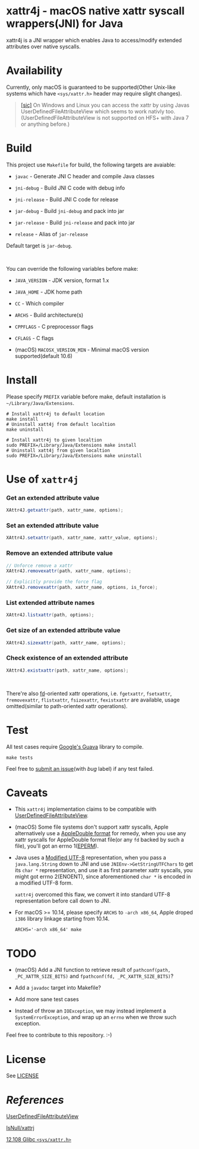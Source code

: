 # xattr4j - macOS native xattr syscall wrappers(JNI) for Java

xattr4j is a JNI wrapper which enables Java to access/modify extended attributes over native syscalls.

# Availability

Currently, only macOS is guaranteed to be supported(Other Unix-like systems which have `<sys/xattr.h>` header may require slight changes).

> [[sic]](https://github.com/IsNull/xattrj#scope) On Windows and Linux you can access the xattr by using Javas UserDefinedFileAttributeView which seems to work nativly too. (UserDefinedFileAttributeView is not supported on HFS+ with Java 7 or anything before.)

# Build

This project use `Makefile` for build, the following targets are avaiable:

* `javac` - Generate JNI C header and compile Java classes

* `jni-debug` - Build JNI C code with debug info

* `jni-release` - Build JNI C code for release

* `jar-debug` - Build `jni-debug` and pack into jar

* `jar-release` - Build `jni-release` and pack into jar

* `release` - Alias of `jar-release`

Default target is `jar-debug`.

<br>

You can override the following variables before make:

* `JAVA_VERSION` - JDK version, format 1.x

* `JAVA_HOME` - JDK home path

* `CC` - Which compiler

* `ARCHS` - Build architecture(s)

* `CPPFLAGS` - C preprocessor flags

* `CFLAGS` - C flags

* (macOS) `MACOSX_VERSION_MIN` - Minimal macOS version supported(default 10.6)

# Install

Please specify `PREFIX` variable before make, default installation is `~/Library/Java/Extensions`.

```shell
# Install xattr4j to default location
make install
# Uninstall xatt4j from default localtion
make uninstall

# Install xattr4j to given localtion
sudo PREFIX=/Library/Java/Extensions make install
# Uninstall xatt4j from given localtion
sudo PREFIX=/Library/Java/Extensions make uninstall
```

# Use of `xattr4j`

### Get an extended attribute value

```java
XAttr4J.getxattr(path, xattr_name, options);
```

### Set an extended attribute value

```java
XAttr4J.setxattr(path, xattr_name, xattr_value, options);
```

### Remove an extended attribute value

```java
// Unforce remove a xattr
XAttr4J.removexattr(path, xattr_name, options);

// Explicitly provide the force flag
XAttr4J.removexattr(path, xattr_name, options, is_force);
```

### List extended attribute names

```java
XAttr4J.listxattr(path, options);
```

### Get size of an extended attribute value

```java
XAttr4J.sizexattr(path, xattr_name, options);
```

### Check existence of an extended attribute

```java
XAttr4J.existxattr(path, xattr_name, options);
```

&nbsp;

There're also [fd](https://en.wikipedia.org/wiki/File_descriptor)-oriented xattr operations, i.e. `fgetxattr`, `fsetxattr`, `fremovexattr`, `flistxattr`, `fsizexattr`, `fexistxattr` are available, usage omitted(similar to path-oriented xattr operations).

# Test

All test cases require [Google's Guava](https://github.com/google/guava) library to compile.

```shell
make tests
```

Feel free to [submit an issue](issues/new)(with *bug* label) if any test failed.

# Caveats

* This `xattr4j` implementation claims to be compatible with [UserDefinedFileAttributeView](https://docs.oracle.com/javase/7/docs/api/java/nio/file/attribute/UserDefinedFileAttributeView.html).

* (macOS) Some file systems don't support xattr syscalls, Apple alternatively use a [AppleDouble format](https://en.wikipedia.org/wiki/AppleSingle_and_AppleDouble_formats) for remedy, when you use any xattr syscalls for AppleDouble format file(or any `fd` backed by such a file), you'll got an errno 1([EPERM](https://opensource.apple.com/source/xnu/xnu-4570.71.2/bsd/sys/errno.h.auto.html)).

* Java uses a [Modified UTF-8](https://en.wikipedia.org/wiki/UTF-8#Modified_UTF-8) representation, when you pass a `java.lang.String` down to JNI and use `JNIEnv->GetStringUTFChars` to get its `char *` representation, and use it as first parameter xattr syscalls, you might got errno 2(ENOENT), since aforementioned `char *` is encoded in a modified UTF-8 form.

	`xattr4j` overcomed this flaw, we convert it into standard UTF-8 representation before call down to JNI.

* For macOS >= 10.14, please specify `ARCHS` to `-arch x86_64`, Apple droped `i386` library linkage starting from 10.14.

	```shell
	ARCHS='-arch x86_64' make
	```

# TODO

* (macOS) Add a JNI function to retrieve result of `pathconf(path, _PC_XATTR_SIZE_BITS)` and `fpathconf(fd, _PC_XATTR_SIZE_BITS)`?

* Add a `javadoc` target into Makefile?

* Add more sane test cases

* Instead of throw an `IOException`, we may instead implement a `SystemErrorException`, and wrap up an `errno` when we throw such exception.

Feel free to contribute to this repository. :-)

# License

See [LICENSE](LICENSE)

# *References*

[UserDefinedFileAttributeView](https://docs.oracle.com/javase/7/docs/api/java/nio/file/attribute/UserDefinedFileAttributeView.html)

[IsNull/xattrj](https://github.com/IsNull/xattrj)

[12.108 Glibc `<sys/xattr.h>`](https://www.gnu.org/software/gnulib/manual/html_node/Glibc-sys_002fxattr_002eh.html#Glibc-sys_002fxattr_002eh)
